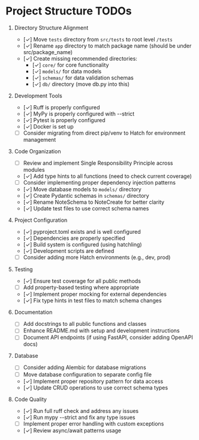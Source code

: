# Project Structure TODOs

1. Directory Structure Alignment
   - [✓] Move `tests` directory from `src/tests` to root level `/tests`
   - [✓] Rename `app` directory to match package name (should be under src/package_name)
   - [✓] Create missing recommended directories:
     - [✓] `core/` for core functionality
     - [✓] `models/` for data models
     - [✓] `schemas/` for data validation schemas
     - [✓] `db/` directory (move db.py into this)

2. Development Tools
   - [✓] Ruff is properly configured
   - [✓] MyPy is properly configured with --strict
   - [✓] Pytest is properly configured
   - [✓] Docker is set up
   - [ ] Consider migrating from direct pip/venv to Hatch for environment management

3. Code Organization
   - [ ] Review and implement Single Responsibility Principle across modules
   - [✓] Add type hints to all functions (need to check current coverage)
   - [ ] Consider implementing proper dependency injection patterns
   - [✓] Move database models to `models/` directory
   - [✓] Create Pydantic schemas in `schemas/` directory
   - [✓] Rename NoteSchema to NoteCreate for better clarity
   - [✓] Update test files to use correct schema names

4. Project Configuration
   - [✓] pyproject.toml exists and is well configured
   - [✓] Dependencies are properly specified
   - [✓] Build system is configured (using hatchling)
   - [✓] Development scripts are defined
   - [ ] Consider adding more Hatch environments (e.g., dev, prod)

5. Testing
   - [✓] Ensure test coverage for all public methods
   - [ ] Add property-based testing where appropriate
   - [✓] Implement proper mocking for external dependencies
   - [✓] Fix type hints in test files to match schema changes

6. Documentation
   - [ ] Add docstrings to all public functions and classes
   - [ ] Enhance README.md with setup and development instructions
   - [ ] Document API endpoints (if using FastAPI, consider adding OpenAPI docs)

7. Database
   - [ ] Consider adding Alembic for database migrations
   - [ ] Move database configuration to separate config file
   - [✓] Implement proper repository pattern for data access
   - [✓] Update CRUD operations to use correct schema types

8. Code Quality
   - [✓] Run full ruff check and address any issues
   - [✓] Run mypy --strict and fix any type issues
   - [ ] Implement proper error handling with custom exceptions
   - [✓] Review async/await patterns usage
